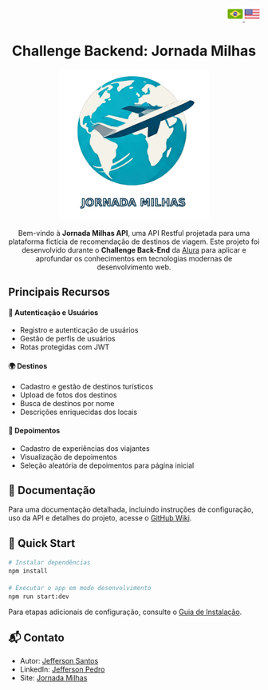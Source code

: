 <p align="right">
  <a href="./readme_pt-br.md" title="português">
    <img src="./img/brazil.png" alt="documento em português" width="30">
  </a>
  <a href="../README.md" title="inglês">
    <img src="./img/usa.png" alt="documento em inglês" width="30">
  </a>
<p align="center">

<h1 align="center">Challenge Backend: Jornada Milhas</h1>

<p align="center">
  <a href="" target="_blank"><img src="./img/logo.png" width="300" alt="Jornada Milhas logo" /></a>
<p align="center">

<p align="center">
  Bem-vindo à <strong>Jornada Milhas API</strong>, uma API Restful projetada para uma plataforma fictícia de recomendação de destinos de viagem. Este projeto foi desenvolvido durante o <strong>Challenge Back-End</strong> da <a href="https://cursos.alura.com.br" alt="Alura webpage">Alura</a> para aplicar e aprofundar os conhecimentos em tecnologias modernas de desenvolvimento web.
<p align="center">

## Principais Recursos

#### 🔐 Autenticação e Usuários
- Registro e autenticação de usuários
- Gestão de perfis de usuários
- Rotas protegidas com JWT

#### 🌍 Destinos
- Cadastro e gestão de destinos turísticos
- Upload de fotos dos destinos
- Busca de destinos por nome
- Descrições enriquecidas dos locais

#### 💬 Depoimentos
- Cadastro de experiências dos viajantes
- Visualização de depoimentos
- Seleção aleatória de depoimentos para página inicial

## 📖 Documentação

Para uma documentação detalhada, incluindo instruções de configuração, uso da API e detalhes do projeto, acesse o [GitHub Wiki](https://github.com/jeff-pedro/challenge-backend-jornada-milhas/wiki).

## 🚀 Quick Start

```bash
# Instalar dependências
npm install

# Executar o app em modo desenvolvimento
npm run start:dev
```

Para etapas adicionais de configuração, consulte o [Guia de Instalação](https://github.com/jeff-pedro/challenge-backend-jornada-milhas/wiki/Installation).

## 📬 Contato

* Autor: [Jefferson Santos](https://jefferson.sapituca.site)  
* LinkedIn: [Jefferson Pedro](https://www.linkedin.com/in/jeffersonpedro)  
* Site: [Jornada Milhas](https://jornadamilhas.sapituca.site)

